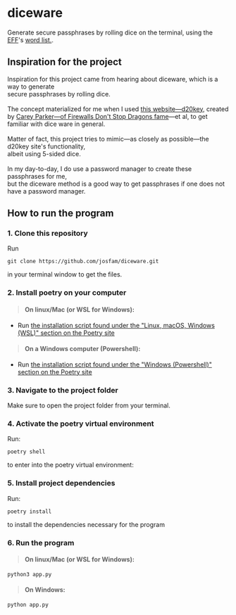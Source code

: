 # diceware
Generate secure passphrases by rolling dice on the terminal, using the [EFF](https://www.eff.org/)'s [word list.](https://www.eff.org/files/2016/07/18/eff_large_wordlist.txt).


## Inspiration for the project

Inspiration for this project came from hearing about diceware, which is a way to generate
\
secure passphrases by rolling dice.
\
\
The concept materialized for me when I used [this website—d20key](https://d20key.com/#/), created
\
by [Carey Parker—of Firewalls Don't Stop Dragons fame](https://firewallsdontstopdragons.com/podcast/)—et al, to get familiar with dice  ware in general.
\
\
Matter of fact, this project tries to mimic—as closely as possible—the d20key site's functionality,
\
albeit using 5-sided dice.
\
\
In my day-to-day, I do use a password manager to create these passphrases for me,
\
but the diceware method is a good way to get passphrases if one does not have a password manager.
## How to run the program
### 1. Clone this repository
Run 
```
git clone https://github.com/josfam/diceware.git
```
in your terminal window to get the files.
### 2. Install poetry on your computer
> #### On linux/Mac (or WSL for Windows):
- Run [the installation script found under the "Linux, macOS, Windows (WSL)" section on the Poetry site](https://python-poetry.org/docs/#installing-with-the-official-installer)
> #### On a Windows computer (Powershell):
- Run [the installation script found under the "Windows (Powershell)" section on the Poetry site](https://python-poetry.org/docs/#installing-with-the-official-installer)
### 3. Navigate to the project folder
Make sure to open the project folder from your terminal.
### 4. Activate the poetry virtual environment
Run:
```
poetry shell
```
to enter into the poetry virtual environment:
### 5. Install project dependencies
Run:
```
poetry install
```
to install the dependencies necessary for the program
### 6. Run the program
> #### On linux/Mac (or WSL for Windows):
```
python3 app.py
```
> #### On Windows:
```
python app.py
```

